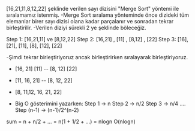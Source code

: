 [16,21,11,8,12,22] şeklinde verilen sayı dizisini "Merge Sort" yöntemi ile sıralamamız istenmiş.
-Merge Sort sıralama yönteminde önce dizideki tüm elemanlar birer sayı dizisi olana kadar parçalanır ve sonradan tekrar birleştirilir.
-Verilen diziyi sürekli 2 ye şeklinde böleceğiz.

Step 1: [16,21,11] ve [8,12,22]
Step 2: [16,21] , [11] , [8,12] , [22]
Step 3: [16], [21], [11], [8], [12], [22] 

-Şimdi tekrar birleştiriyoruz ancak birleştirirken sıralayarak birleştiriyoruz.
- [16, 21]  [11] -- [8, 12] [22]
- [11, 16, 21] -- [8, 12, 22]
- [8, 11,12, 16, 21, 22]

- Big O gösterimini yazarken:
Step 1 -> n
Step 2 -> n/2
Step 3 -> n/4
....
Step (n-1) -> (n-1)/2^(n-2)

sum = n + n/2 + ... = n(1 + 1/2 + ...) = nlogn
O(nlogn)